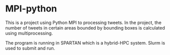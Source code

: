 # MPI-python

This is a project using Python MPI to processing tweets. In the project, the number of tweets in certain areas bounded by bounding boxes is calculated using multiprocessing.

The program is running in SPARTAN which is a hybrid-HPC system. 
Slurm is used to submit and run.
